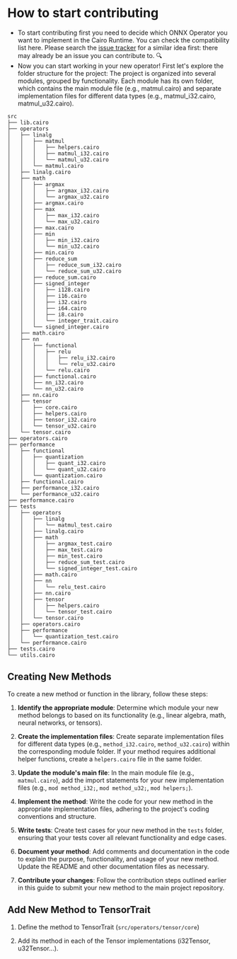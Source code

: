 # How to start contributing

* To start contributing first you need to decide which ONNX Operator you want to implement in the Cairo Runtime. You can check the compatibility list here. Please search the [issue tracker](https://github.com/franalgaba/onnx-cairo/issues) for a similar idea first: there may already be an issue you can contribute to. 🔍
* Now you can start working in your new operator! First let's explore the folder structure for the project:
The project is organized into several modules, grouped by functionality. Each module has its own folder, which contains the main module file (e.g., matmul.cairo) and separate implementation files for different data types (e.g., matmul_i32.cairo, matmul_u32.cairo).

```
src
├── lib.cairo
├── operators
│   ├── linalg
│   │   ├── matmul
│   │   │   ├── helpers.cairo
│   │   │   ├── matmul_i32.cairo
│   │   │   └── matmul_u32.cairo
│   │   └── matmul.cairo
│   ├── linalg.cairo
│   ├── math
│   │   ├── argmax
│   │   │   ├── argmax_i32.cairo
│   │   │   └── argmax_u32.cairo
│   │   ├── argmax.cairo
│   │   ├── max
│   │   │   ├── max_i32.cairo
│   │   │   └── max_u32.cairo
│   │   ├── max.cairo
│   │   ├── min
│   │   │   ├── min_i32.cairo
│   │   │   └── min_u32.cairo
│   │   ├── min.cairo
│   │   ├── reduce_sum
│   │   │   ├── reduce_sum_i32.cairo
│   │   │   └── reduce_sum_u32.cairo
│   │   ├── reduce_sum.cairo
│   │   ├── signed_integer
│   │   │   ├── i128.cairo
│   │   │   ├── i16.cairo
│   │   │   ├── i32.cairo
│   │   │   ├── i64.cairo
│   │   │   ├── i8.cairo
│   │   │   └── integer_trait.cairo
│   │   └── signed_integer.cairo
│   ├── math.cairo
│   ├── nn
│   │   ├── functional
│   │   │   ├── relu
│   │   │   │   ├── relu_i32.cairo
│   │   │   │   └── relu_u32.cairo
│   │   │   └── relu.cairo
│   │   ├── functional.cairo
│   │   ├── nn_i32.cairo
│   │   └── nn_u32.cairo
│   ├── nn.cairo
│   ├── tensor
│   │   ├── core.cairo
│   │   ├── helpers.cairo
│   │   ├── tensor_i32.cairo
│   │   └── tensor_u32.cairo
│   └── tensor.cairo
├── operators.cairo
├── performance
│   ├── functional
│   │   ├── quantization
│   │   │   ├── quant_i32.cairo
│   │   │   └── quant_u32.cairo
│   │   └── quantization.cairo
│   ├── functional.cairo
│   ├── performance_i32.cairo
│   └── performance_u32.cairo
├── performance.cairo
├── tests
│   ├── operators
│   │   ├── linalg
│   │   │   └── matmul_test.cairo
│   │   ├── linalg.cairo
│   │   ├── math
│   │   │   ├── argmax_test.cairo
│   │   │   ├── max_test.cairo
│   │   │   ├── min_test.cairo
│   │   │   ├── reduce_sum_test.cairo
│   │   │   └── signed_integer_test.cairo
│   │   ├── math.cairo
│   │   ├── nn
│   │   │   └── relu_test.cairo
│   │   ├── nn.cairo
│   │   ├── tensor
│   │   │   ├── helpers.cairo
│   │   │   └── tensor_test.cairo
│   │   └── tensor.cairo
│   ├── operators.cairo
│   ├── performance
│   │   └── quantization_test.cairo
│   └── performance.cairo
├── tests.cairo
└── utils.cairo
```

## Creating New Methods

To create a new method or function in the library, follow these steps:

1. **Identify the appropriate module**: Determine which module your new method belongs to based on its functionality (e.g., linear algebra, math, neural networks, or tensors).

2. **Create the implementation files**: Create separate implementation files for different data types (e.g., `method_i32.cairo`, `method_u32.cairo`) within the corresponding module folder. If your method requires additional helper functions, create a `helpers.cairo` file in the same folder.

3. **Update the module's main file**: In the main module file (e.g., `matmul.cairo`), add the import statements for your new implementation files (e.g., `mod method_i32;`, `mod method_u32;`, `mod helpers;`).

4. **Implement the method**: Write the code for your new method in the appropriate implementation files, adhering to the project's coding conventions and structure.

5. **Write tests**: Create test cases for your new method in the `tests` folder, ensuring that your tests cover all relevant functionality and edge cases.

6. **Document your method**: Add comments and documentation in the code to explain the purpose, functionality, and usage of your new method. Update the README and other documentation files as necessary.

7. **Contribute your changes**: Follow the contribution steps outlined earlier in this guide to submit your new method to the main project repository.

## Add New Method to TensorTrait

1. Define the method to TensorTrait (`src/operators/tensor/core`) 

2. Add its method in each of the Tensor implementations (i32Tensor, u32Tensor...).